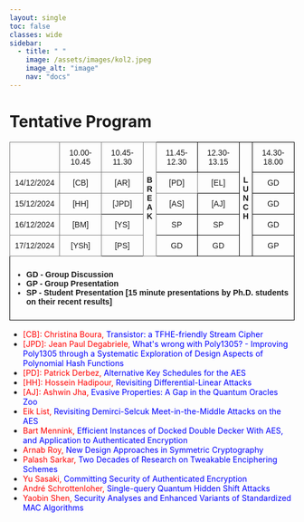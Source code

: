 ```yaml
---
layout: single
toc: false
classes: wide
sidebar:  
  - title: " "   
    image: /assets/images/kol2.jpeg
    image_alt: "image"
    nav: "docs"
---
```


# Tentative Program

<style type="text/css">
.tg  {border-collapse:collapse;border-spacing:0;}
.tg td{border-color:black;border-style:solid;border-width:1px;font-family:Arial, sans-serif;font-size:14px;
  overflow:hidden;padding:10px 5px;word-break:normal;}
.tg th{border-color:black;border-style:solid;border-width:1px;font-family:Arial, sans-serif;font-size:14px;
  font-weight:normal;overflow:hidden;padding:10px 5px;word-break:normal;}
.tg .tg-baqh{text-align:center;vertical-align:top}
.tg .tg-c3ow{border-color:inherit;text-align:center;vertical-align:top}
.tg .tg-0lax{text-align:left;vertical-align:top}
</style>
<table class="tg"><thead>
  <tr>
    <th class="tg-c3ow"></th>
    <th class="tg-c3ow">10.00-10.45</th>
    <th class="tg-c3ow">10.45-11.30</th>
    <th class="tg-c3ow" rowspan="5"><br><br><br><span style="font-weight:bold">B</span><br><span style="font-weight:bold">R</span><br><span style="font-weight:bold">E</span><br><span style="font-weight:bold">A</span><br><span style="font-weight:bold">K</span></th>
    <th class="tg-baqh">11.45-12.30</th>
    <th class="tg-baqh">12.30-13.15</th>
    <th class="tg-baqh" rowspan="5"><br><br><br><span style="font-weight:bold">L</span><br><span style="font-weight:bold">U</span><br><span style="font-weight:bold">N</span><br><span style="font-weight:bold">C</span><br><span style="font-weight:bold">H</span></th>
    <th class="tg-baqh">14.30-18.00</th>
  </tr>
  <tr>
    <th class="tg-c3ow">14/12/2024</th>
    <th class="tg-c3ow">[CB]</th>
    <th class="tg-c3ow">[AR]</th>
    <th class="tg-c3ow">[PD]</th>
    <th class="tg-baqh">[EL]</th>
    <th class="tg-baqh">GD</th>
  </tr>
  <tr>
    <th class="tg-c3ow">15/12/2024</th>
    <th class="tg-c3ow">[HH]</th>
    <th class="tg-baqh">[JPD]</th>
    <th class="tg-baqh">[AS]</th>
    <th class="tg-baqh">[AJ]</th>    
    <th class="tg-baqh">GD</th>
  </tr>
  <tr>
    <th class="tg-c3ow">16/12/2024</th>
    <th class="tg-c3ow">[BM]</th>
    <th class="tg-c3ow">[YS]</th>
    <th class="tg-baqh">SP</th>
    <th class="tg-baqh">SP</th>
    <th class="tg-baqh">GD</th>
  </tr>
  <tr>
    <th class="tg-c3ow">17/12/2024</th>
    <th class="tg-c3ow">[YSh]</th>
    <th class="tg-baqh">[PS]</th>
    <th class="tg-baqh">GD</th>
    <th class="tg-baqh">GD</th>
    <th class="tg-baqh">GP</th>
  </tr>
  <tr>
    <td class="tg-0lax" colspan="8"><span style="font-weight:bold">
    <ul>
    <li> GD - Group Discussion </li>
    <li> GP - Group Presentation </li>
    <li> SP - Student Presentation [15 minute presentations by Ph.D. students on their recent results] </li>
    </ul>
    </span></td>
  </tr></thead>
</table>
<ul>
<li><span style="color: #ff0000;">[CB]: Christina Boura,</span> <span style="color: #0000ff;">Transistor: a TFHE-friendly Stream Cipher</span>
</li>
<li><span style="color: #ff0000;">[JPD]: Jean Paul Degabriele,</span> <span style="color: #0000ff;"> What's wrong with Poly1305? - Improving Poly1305 through a Systematic Exploration of Design Aspects of Polynomial Hash Functions</span></li>
<li><span style="color: #ff0000;">[PD]: Patrick Derbez,</span> <span style="color: #0000ff;"> Alternative Key Schedules for the AES</span></li>
<li><span style="color: #ff0000;">[HH]: Hossein Hadipour,</span> <span style="color: #0000ff;"> Revisiting Differential-Linear Attacks</span></li>
<li><span style="color: #ff0000;">[AJ]: Ashwin Jha,</span> <span style="color: #0000ff;"> Evasive Properties: A Gap in the Quantum Oracles Zoo</span></li>
<li><span style="color: #ff0000;">Eik List,</span> <span style="color: #0000ff;"> Revisiting Demirci-Selcuk Meet-in-the-Middle Attacks on the AES</span></li>
<li><span style="color: #ff0000;">Bart Mennink,</span> <span style="color: #0000ff;">Efficient Instances of Docked Double Decker With AES, and Application to Authenticated Encryption </span></li>
<li><span style="color: #ff0000;">Arnab Roy,</span> <span style="color: #0000ff;"> New Design Approaches in Symmetric Cryptography</span></li>  
<li><span style="color: #ff0000;">Palash Sarkar,</span> <span style="color: #0000ff;"> Two Decades of Research on Tweakable Enciphering Schemes</span></li>
<li><span style="color: #ff0000;">Yu Sasaki,</span> <span style="color: #0000ff;">Committing Security of Authenticated Encryption</span></li>
<li><span style="color: #ff0000;">André Schrottenloher,</span> <span style="color: #0000ff;">Single-query Quantum Hidden Shift Attacks</span></li>
<li><span style="color: #ff0000;">Yaobin Shen,</span> <span style="color: #0000ff;"> Security Analyses and Enhanced Variants of Standardized MAC Algorithms</span></li>
</ul>
